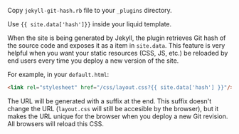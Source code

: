 Copy `jekyll-git-hash.rb` file to your `_plugins` directory.

Use `{{ site.data['hash']}}` inside your liquid template.

When the site is being generated by Jekyll, the
plugin retrieves Git hash of the source code and
exposes it as a item in `site.data`. This feature
is very helpful when you want your static resources (CSS, JS, etc.)
be reloaded by end users every time you deploy a new
version of the site.

For example, in your `default.html`:

```html
<link rel="stylesheet" href="/css/layout.css?{{ site.data['hash'] }}"/>
```

The URL will be generated with a suffix at the end. This
suffix doesn't change the URL (`layout.css` will still
be accesible by the browser), but it makes the URL unique
for the browser when you deploy a new Git revision. All browsers
will reload this CSS.
